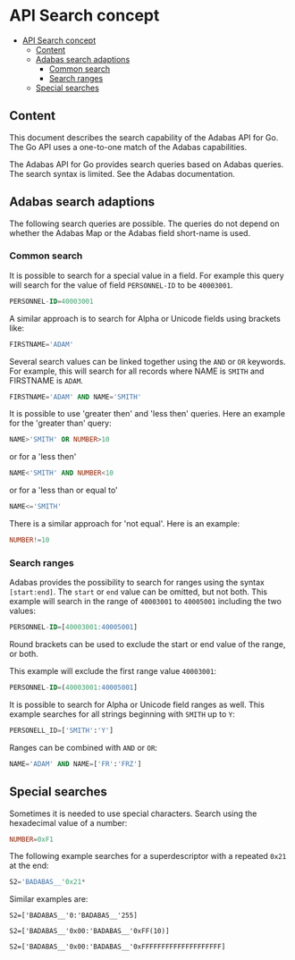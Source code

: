 # API Search concept

<!-- TOC -->

- [API Search concept](#api-search-concept)
	- [Content](#content)
	- [Adabas search adaptions](#adabas-search-adaptions)
		- [Common search](#common-search)
		- [Search ranges](#search-ranges)
	- [Special searches](#special-searches)

<!-- /TOC -->

## Content

This document describes the search capability of the Adabas API for Go. The Go API uses a one-to-one match of the Adabas capabilities.

The Adabas API for Go provides search queries based on Adabas queries. The search syntax is limited. See the Adabas documentation.

## Adabas search adaptions

The following search queries are possible. The queries do not depend on whether the Adabas Map or the Adabas field short-name is used.

### Common search

It is possible to search for a special value in a field. For example this query will search for the value of field `PERSONNEL-ID` to be `40003001`.

```sql
PERSONNEL-ID=40003001
```

A similar approach is to search for Alpha or Unicode fields using brackets like:

```sql
FIRSTNAME='ADAM'
```

Several search values can be linked together using the `AND` or `OR` keywords. For example, this will search for all records where NAME is `SMITH` and FIRSTNAME is `ADAM`.

```sql
FIRSTNAME='ADAM' AND NAME='SMITH'
```

It is possible to use 'greater then' and 'less then' queries. Here an example for the 'greater than' query:

```sql
NAME>'SMITH' OR NUMBER>10
```

or for a 'less then'

```sql
NAME<'SMITH' AND NUMBER<10
```

or for a 'less than or equal to'

```sql
NAME<='SMITH'
```

There is a similar approach for 'not equal'. Here is an example:

```sql
NUMBER!=10
```

### Search ranges

Adabas provides the possibility to search for ranges using the syntax `[start:end]`. The `start` or `end` value can be omitted, but not both. This example will search in the range of `40003001` to `40005001` including the two values:

```sql
PERSONNEL-ID=[40003001:40005001]
```

Round brackets can be used to exclude the start or end value of the range, or both.

This example will exclude the first range value `40003001`:

```sql
PERSONNEL-ID=(40003001:40005001]
```

It is possible to search for Alpha or Unicode field ranges as well. This example searches for all strings beginning with `SMITH` up to `Y`:

```sql
PERSONELL_ID=['SMITH':'Y']
```

Ranges can be combined with `AND` or `OR`:

```sql
NAME='ADAM' AND NAME=['FR':'FRZ']
```

## Special searches

Sometimes it is needed to use special characters.
Search using the hexadecimal value of a number:

```sql
NUMBER=0xF1
```

The following example searches for a superdescriptor with a repeated `0x21` at the end:

```sql
S2='BADABAS__'0x21*
```

Similar examples are:

```
S2=['BADABAS__'0:'BADABAS__'255]

S2=['BADABAS__'0x00:'BADABAS__'0xFF(10)]

S2=['BADABAS__'0x00:'BADABAS__'0xFFFFFFFFFFFFFFFFFFFF]
```